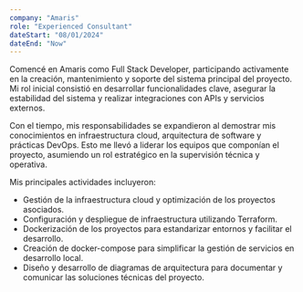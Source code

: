 ```yaml
---
company: "Amaris"
role: "Experienced Consultant"
dateStart: "08/01/2024"
dateEnd: "Now"
---
```


Comencé en Amaris como Full Stack Developer, participando activamente en la creación, mantenimiento y soporte del sistema principal del proyecto. Mi rol inicial consistió en desarrollar funcionalidades clave, asegurar la estabilidad del sistema y realizar integraciones con APIs y servicios externos.

Con el tiempo, mis responsabilidades se expandieron al demostrar mis conocimientos en infraestructura cloud, arquitectura de software y prácticas DevOps. Esto me llevó a liderar los equipos que componían el proyecto, asumiendo un rol estratégico en la supervisión técnica y operativa.

Mis principales actividades incluyeron:

- Gestión de la infraestructura cloud y optimización de los proyectos asociados.
- Configuración y despliegue de infraestructura utilizando Terraform.
- Dockerización de los proyectos para estandarizar entornos y facilitar el desarrollo.
- Creación de docker-compose para simplificar la gestión de servicios en desarrollo local.
- Diseño y desarrollo de diagramas de arquitectura para documentar y comunicar las soluciones técnicas del proyecto.